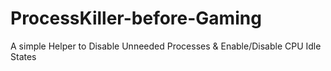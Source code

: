# ProcessKiller-before-Gaming
A simple Helper to Disable Unneeded Processes &amp; Enable/Disable CPU Idle States
